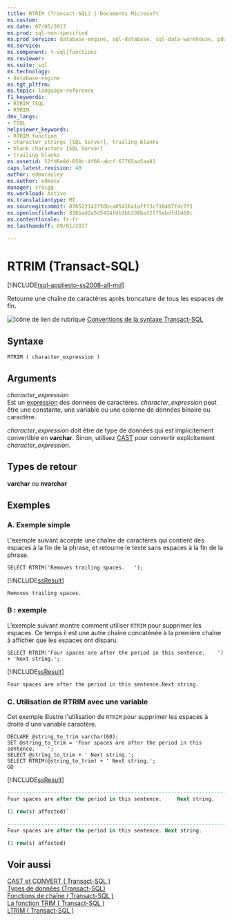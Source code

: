 ```yaml
---
title: RTRIM (Transact-SQL) | Documents Microsoft
ms.custom: 
ms.date: 07/05/2017
ms.prod: sql-non-specified
ms.prod_service: database-engine, sql-database, sql-data-warehouse, pdw
ms.service: 
ms.component: t-sql|functions
ms.reviewer: 
ms.suite: sql
ms.technology:
- database-engine
ms.tgt_pltfrm: 
ms.topic: language-reference
f1_keywords:
- RTRIM_TSQL
- RTRIM
dev_langs:
- TSQL
helpviewer_keywords:
- RTRIM function
- character strings [SQL Server], trailing blanks
- blank characters [SQL Server]
- trailing blanks
ms.assetid: 52fd6e8d-650c-4f66-abcf-67765aa5aa83
caps.latest.revision: 40
author: edmacauley
ms.author: edmaca
manager: craigg
ms.workload: Active
ms.translationtype: MT
ms.sourcegitcommit: 876522142756bca05416a1afff3cf10467f4c7f1
ms.openlocfilehash: 838bad2a5d5434fdb3bb338ba32f75ebdfd1460c
ms.contentlocale: fr-fr
ms.lasthandoff: 09/01/2017

---
```

# <a name="rtrim-transact-sql"></a>RTRIM (Transact-SQL)
[!INCLUDE[tsql-appliesto-ss2008-all-md](../../includes/tsql-appliesto-ss2008-all-md.md)]

  Retourne une chaîne de caractères après troncature de tous les espaces de fin.  
  
 ![Icône de lien de rubrique](../../database-engine/configure-windows/media/topic-link.gif "Icône lien de rubrique") [Conventions de la syntaxe Transact-SQL](../../t-sql/language-elements/transact-sql-syntax-conventions-transact-sql.md)  
  
## <a name="syntax"></a>Syntaxe  
  
```  
RTRIM ( character_expression )  
```  
  
## <a name="arguments"></a>Arguments  
 *character_expression*  
 Est un [expression](../../t-sql/language-elements/expressions-transact-sql.md) des données de caractères. *character_expression* peut être une constante, une variable ou une colonne de données binaire ou caractère.  
  
 *character_expression* doit être de type de données qui est implicitement convertible en **varchar**. Sinon, utilisez [CAST](../../t-sql/functions/cast-and-convert-transact-sql.md) pour convertir explicitement *character_expression*.  
  
## <a name="return-types"></a>Types de retour  
 **varchar** ou **nvarchar**  
  
## <a name="examples"></a>Exemples  
  
### <a name="a-simple-example"></a>A. Exemple simple  
 L'exemple suivant accepte une chaîne de caractères qui contient des espaces à la fin de la phrase, et retourne le texte sans espaces à la fin de la phrase.  
  
```  
SELECT RTRIM('Removes trailing spaces.   ');  
```  
  
 [!INCLUDE[ssResult](../../includes/ssresult-md.md)]  
  
  `Removes trailing spaces.`  
  
### <a name="b-simple-example"></a>B : exemple  
 L’exemple suivant montre comment utiliser `RTRIM` pour supprimer les espaces. Ce temps il est une autre chaîne concaténée à la première chaîne à afficher que les espaces ont disparu.  
  
```  
SELECT RTRIM('Four spaces are after the period in this sentence.    ') + 'Next string.';  
```  
  
 [!INCLUDE[ssResult](../../includes/ssresult-md.md)]  
  
`Four spaces are after the period in this sentence.Next string.`  

### <a name="c-using-rtrim-with-a-variable"></a>C. Utilisation de RTRIM avec une variable  
 Cet exemple illustre l'utilisation de `RTRIM` pour supprimer les espaces à droite d'une variable caractère.  
  
```  
DECLARE @string_to_trim varchar(60);  
SET @string_to_trim = 'Four spaces are after the period in this sentence.    ';  
SELECT @string_to_trim + ' Next string.';  
SELECT RTRIM(@string_to_trim) + ' Next string.';  
GO  
```  
  
 [!INCLUDE[ssResult](../../includes/ssresult-md.md)]  
  
 ```sql   
 -------------------------------------------------------------------------  
 Four spaces are after the period in this sentence.     Next string.  
 
 (1 row(s) affected)`  
 
 -------------------------------------------------------------------------  
 Four spaces are after the period in this sentence. Next string.  
 
 (1 row(s) affected)
 ```  
  

  
## <a name="see-also"></a>Voir aussi  
 [CAST et CONVERT &#40; Transact-SQL &#41;](../../t-sql/functions/cast-and-convert-transact-sql.md)   
 [Types de données &#40;Transact-SQL&#41;](../../t-sql/data-types/data-types-transact-sql.md)   
 [Fonctions de chaîne &#40; Transact-SQL &#41;](../../t-sql/functions/string-functions-transact-sql.md)  
 [La fonction TRIM &#40; Transact-SQL &#41;](../../t-sql/functions/trim-transact-sql.md)  
 [LTRIM &#40; Transact-SQL &#41;](../../t-sql/functions/ltrim-transact-sql.md)  
  
  



